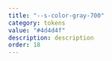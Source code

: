 ```yaml
---
title: "--s-color-gray-700"
category: tokens
value: "#4d4d4f"
description: description
order: 18
---
```

